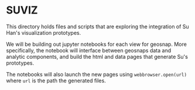# SUVIZ

This directory holds files and scripts that are exploring the integration of Su Han's visualization prototypes.

We will be building out jupyter notebooks for each view for geosnap. More specifically, the notebook will interface between geosnaps data and analytic components, and build the html and data pages that generate Su's prototypes.

The notebooks will also launch the new pages using `webbrowser.open(url)` where `url` is the path the generated files.
